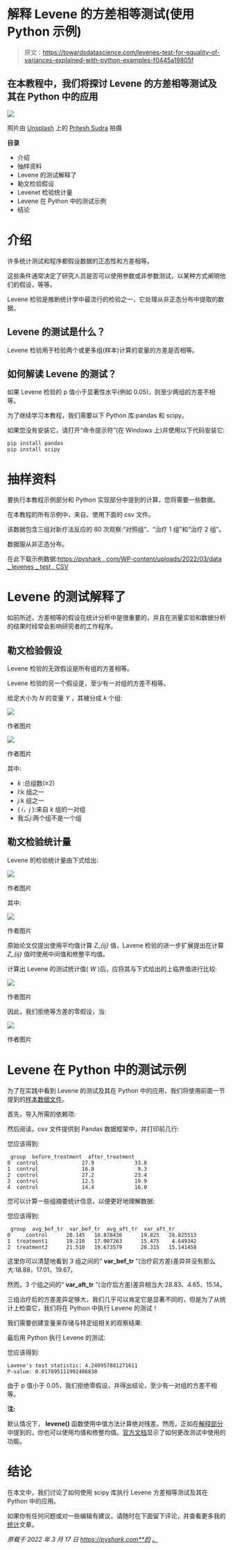 # 解释 Levene 的方差相等测试(使用 Python 示例)

> 原文：<https://towardsdatascience.com/levenes-test-for-equality-of-variances-explained-with-python-examples-f0445a19805f>

## 在本教程中，我们将探讨 Levene 的方差相等测试及其在 Python 中的应用

![](img/1c99afc8ad812ba5c04f15bb14af74ce.png)

照片由 [Unsplash](https://unsplash.com/s/photos/variance?utm_source=unsplash&utm_medium=referral&utm_content=creditCopyText) 上的 [Pritesh Sudra](https://unsplash.com/@pritesh557?utm_source=unsplash&utm_medium=referral&utm_content=creditCopyText) 拍摄

**目录**

*   介绍
*   抽样资料
*   Levene 的测试解释了
*   勒文检验假设
*   Levenet 检验统计量
*   Levene 在 Python 中的测试示例
*   结论

# 介绍

许多统计测试和程序都假设数据的正态性和方差相等。

这些条件通常决定了研究人员是否可以使用参数或非参数测试，以某种方式阐明他们的假设，等等。

Levene 检验是推断统计学中最流行的检验之一，它处理从非正态分布中提取的数据。

## Levene 的测试是什么？

Levene 检验用于检验两个或更多组(样本)计算的变量的方差是否相等。

## 如何解读 Levene 的测试？

如果 Levene 检验的 p 值小于显著性水平(例如 0.05)，则至少两组的方差不相等。

为了继续学习本教程，我们需要以下 Python 库:pandas 和 scipy。

如果您没有安装它，请打开“命令提示符”(在 Windows 上)并使用以下代码安装它:

```
pip install pandas
pip install scipy
```

# 抽样资料

要执行本教程示例部分和 Python 实现部分中提到的计算，您将需要一些数据。

在本教程的所有示例中，来自。使用下面的 csv 文件。

该数据包含三组对新疗法反应的 80 次观察:“对照组”、“治疗 1 组”和“治疗 2 组”。

数据服从非正态分布。

在此下载示例数据:[https://pyshark . com/WP-content/uploads/2022/03/data _ levenes _ test . CSV](https://pyshark.com/wp-content/uploads/2022/03/data_levenes_test.csv)

# Levene 的测试解释了

如前所述，方差相等的假设在统计分析中是很重要的，并且在测量实验和数据分析的结果时经常会影响研究者的工作程序。

## 勒文检验假设

Levene 检验的无效假设是所有组的方差相等。

Levene 检验的另一个假设是，至少有一对组的方差不相等。

给定大小为 *N* 的变量 *Y* ，其被分成 *k* 个组:

![](img/eec5db129ad2e18760cfc67009631b30.png)

作者图片

![](img/c79ca3e62f3e1b11766c96d40411f891.png)

作者图片

其中:

*   *k* :总组数(≥2)
*   *I*:k 组之一
*   *j*:k 组之一
*   ( *i，j* ):来自 *k* 组的一对组
*   我≦*j*:两个组不是一个组

## 勒文检验统计量

Levene 的检验统计量由下式给出:

![](img/86ac46c0692e18ec77e093f0564efbf1.png)

作者图片

其中:

![](img/75ba28cf41b08f624e3caa6b0b57c125.png)

作者图片

原始论文仅提出使用平均值计算 *Z_{ij}* 值，Lavene 检验的进一步扩展提出在计算 *Z_{ij}* 值时使用中间值和修整平均值。

计算出 Levene 的测试统计值( *W* )后，应将其与下式给出的上临界值进行比较:

![](img/f57639bc24148334d674f8ba16f1fb9d.png)

作者图片

因此，我们拒绝等方差的零假设，当:

![](img/7bfc7c272a6bee7ca0a1e76e626407f2.png)

作者图片

# Levene 在 Python 中的测试示例

为了在实践中看到 Levene 的测试及其在 Python 中的应用，我们将使用前面一节提到的[样本数据文件](https://pyshark.com/levenes-test-for-equality-of-variances-explained-with-python-examples/#sample-data)。

首先，导入所需的依赖项:

然后阅读。csv 文件提供到 Pandas 数据框架中，并打印前几行:

您应该得到:

```
 group  before_treatment  after_treatment
0  control              27.9             33.8
1  control              16.8              9.3
2  control              27.2             23.4
3  control              12.5             19.9
4  control              14.4             16.0
```

您可以计算一些组摘要统计信息，以便更好地理解数据:

您应该得到:

```
 group  avg_bef_tr  var_bef_tr  avg_aft_tr  var_aft_tr
0     control      20.145   18.878436      19.825   28.825513
1  treatment1      19.210   17.007263      15.475    4.649342
2  treatment2      21.510   19.673579      20.315   15.141458
```

这里你可以清楚地看到 3 组之间的“ **var_bef_tr** ”(治疗前方差)差异并没有那么大:18.88，17.01，19.67。

然而，3 个组之间的“ **var_aft_tr** ”(治疗后方差)差异相当大:28.83、4.65、15.14。

三组治疗后的方差差异足够大，我们几乎可以肯定它是显著不同的，但是为了从统计上检查它，我们将在 Python 中执行 Levene 的测试！

我们需要创建变量来存储与特定组相关的观察结果:

最后用 Python 执行 Levene 的测试:

您应该得到:

```
Lavene's test statistic: 4.240957881271611
P-value: 0.017895111992486838
```

由于 p 值小于 0.05，我们拒绝零假设，并得出结论，至少有一对组的方差不相等。

**注:**

默认情况下， **levene()** 函数使用中值方法计算绝对残差。然而，正如在[解释部分](https://pyshark.com/levenes-test-for-equality-of-variances-explained-with-python-examples/#levenes-test-statistic)中提到的，你也可以使用均值和修整均值。[官方文档](https://docs.scipy.org/doc/scipy/reference/generated/scipy.stats.levene.html)显示了如何更改测试中使用的功能。

# 结论

在本文中，我们讨论了如何使用 scipy 库执行 Levene 方差相等测试及其在 Python 中的应用。

如果你有任何问题或对一些编辑有建议，请随时在下面留下评论，并查看更多我的[统计](https://pyshark.com/category/python-programming/)文章。

*原载于 2022 年 3 月 17 日 https://pyshark.com**的* [*。*](https://pyshark.com/levenes-test-for-equality-of-variances-explained-with-python-examples/)